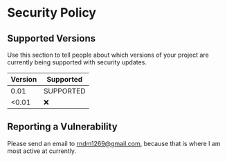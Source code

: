 # Security Policy

## Supported Versions

Use this section to tell people about which versions of your project are
currently being supported with security updates.

| Version | Supported          |
| ------- | ------------------ |
| 0.01    |   SUPPORTED        |
| <0.01   |   :x:              |

## Reporting a Vulnerability

Please send an email to rndm1269@gmail.com, because that is where I am most active at currently.
